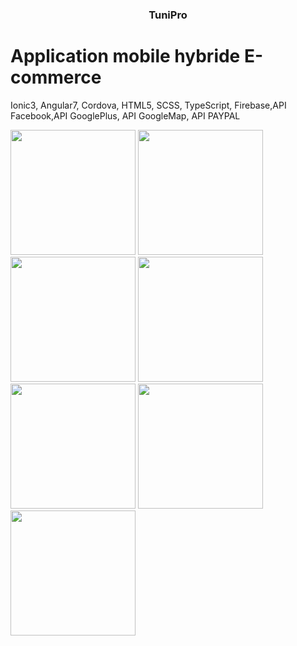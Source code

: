 

<h3 align="center">TuniPro</h3>

# Application mobile hybride E-commerce
 
 Ionic3, Angular7, Cordova, HTML5, SCSS, TypeScript, Firebase,API Facebook,API GooglePlus, API GoogleMap, API PAYPAL 

 
  <img src="https://i.ibb.co/3Wr2880/0.png" width="200">
 
  <img src="https://i.ibb.co/YZbNqHM/1.png" width="200">
  
  <img src="https://i.ibb.co/Pwp12XL/2.png" width="200">
  
  <img src="https://i.ibb.co/wKnngGb/3.png" width="200">
  
  <img src="https://i.ibb.co/hsVB0BV/4.png" width="200">
  
  <img src="https://i.ibb.co/wCynbLj/5.png" width="200">

  <img src="https://i.ibb.co/WgM33kp/6.png" width="200">
